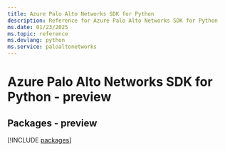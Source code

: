 ```yaml
---
title: Azure Palo Alto Networks SDK for Python
description: Reference for Azure Palo Alto Networks SDK for Python
ms.date: 01/23/2025
ms.topic: reference
ms.devlang: python
ms.service: paloaltonetworks
---
```

# Azure Palo Alto Networks SDK for Python - preview
## Packages - preview
[!INCLUDE [packages](palo-alto-networks-index.md)]